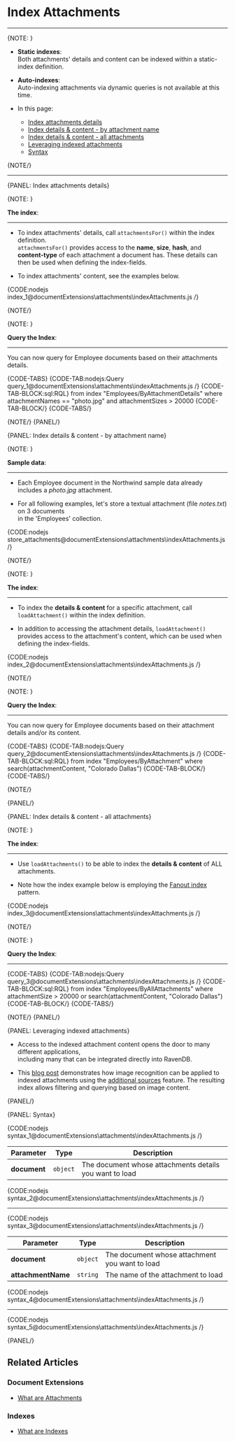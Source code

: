 # Index Attachments
---

{NOTE: }

* __Static indexes__:   
  Both attachments' details and content can be indexed within a static-index definition.

* __Auto-indexes__:  
  Auto-indexing attachments via dynamic queries is not available at this time.  

* In this page:  
  * [Index attachments details](../../document-extensions/attachments/indexing#index-attachments-details)
  * [Index details & content - by attachment name](../../document-extensions/attachments/indexing#index-details-&-content---by-attachment-name)
  * [Index details & content - all attachments](../../document-extensions/attachments/indexing#index-details-&-content---all-attachments)
  * [Leveraging indexed attachments](../../document-extensions/attachments/indexing#leveraging-indexed-attachments)
  * [Syntax](../../document-extensions/attachments/indexing#syntax)

{NOTE/}

---

{PANEL: Index attachments details}

{NOTE: }

__The index__:

---

* To index attachments' details, call `attachmentsFor()` within the index definition.  
  `attachmentsFor()` provides access to the __name__, __size__, __hash__, and __content-type__ of each attachment a document has.
   These details can then be used when defining the index-fields.

* To index attachments' content, see the examples below. 

{CODE:nodejs index_1@documentExtensions\attachments\indexAttachments.js /}

{NOTE/}

{NOTE: }

__Query the Index__:

---

You can now query for Employee documents based on their attachments details.

{CODE-TABS}
{CODE-TAB:nodejs:Query query_1@documentExtensions\attachments\indexAttachments.js /}
{CODE-TAB-BLOCK:sql:RQL}
from index "Employees/ByAttachmentDetails"
where attachmentNames == "photo.jpg" and attachmentSizes > 20000
{CODE-TAB-BLOCK/}
{CODE-TABS/}

{NOTE/}
{PANEL/}

{PANEL: Index details & content - by attachment name}

{NOTE: }

__Sample data__:

---

* Each Employee document in the Northwind sample data already includes a _photo.jpg_ attachment.

* For all following examples, let's store a textual attachment (file _notes.txt_) on 3 documents  
  in the 'Employees' collection.

{CODE:nodejs store_attachments@documentExtensions\attachments\indexAttachments.js /}

{NOTE/}

{NOTE: }

__The index__:

---

* To index the __details & content__ for a specific attachment, call `loadAttachment()` within the index definition.  
 
* In addition to accessing the attachment details, `loadAttachment()` provides access to the attachment's content, 
  which can be used when defining the index-fields.

{CODE:nodejs index_2@documentExtensions\attachments\indexAttachments.js /}

{NOTE/}

{NOTE: }

__Query the Index__:

---

You can now query for Employee documents based on their attachment details and/or its content.

{CODE-TABS}
{CODE-TAB:nodejs:Query query_2@documentExtensions\attachments\indexAttachments.js /}
{CODE-TAB-BLOCK:sql:RQL}
from index "Employees/ByAttachment"
where search(attachmentContent, "Colorado Dallas")
{CODE-TAB-BLOCK/}
{CODE-TABS/}

{NOTE/}

{PANEL/}

{PANEL: Index details & content - all attachments}

{NOTE: }

__The index__:

---

* Use `loadAttachments()` to be able to index the __details & content__ of ALL attachments.

* Note how the index example below is employing the [Fanout index](../../indexes/indexing-nested-data#fanout-index---multiple-index-entries-per-document) pattern.

{CODE:nodejs index_3@documentExtensions\attachments\indexAttachments.js /}

{NOTE/}

{NOTE: }

__Query the Index__:

---

{CODE-TABS}
{CODE-TAB:nodejs:Query query_3@documentExtensions\attachments\indexAttachments.js /}
{CODE-TAB-BLOCK:sql:RQL}
from index "Employees/ByAllAttachments"
where attachmentSize > 20000 or search(attachmentContent, "Colorado Dallas")
{CODE-TAB-BLOCK/}
{CODE-TABS/}

{NOTE/}
{PANEL/}

{PANEL: Leveraging indexed attachments}

* Access to the indexed attachment content opens the door to many different applications,  
  including many that can be integrated directly into RavenDB.

* This [blog post](https://ayende.com/blog/192001-B/using-machine-learning-with-ravendb) demonstrates 
  how image recognition can be applied to indexed attachments using the [additional sources](../../indexes/extending-indexes) feature. 
  The resulting index allows filtering and querying based on image content.

{PANEL/}

{PANEL: Syntax}

{CODE:nodejs syntax_1@documentExtensions\attachments\indexAttachments.js /}

| Parameter    | Type     | Description                                             |
|--------------|----------|---------------------------------------------------------|
| __document__ | `object` | The document whose attachments details you want to load |

{CODE:nodejs syntax_2@documentExtensions\attachments\indexAttachments.js /}

---

{CODE:nodejs syntax_3@documentExtensions\attachments\indexAttachments.js /}

| Parameter           | Type      | Description                                    |
|---------------------|-----------|------------------------------------------------|
| __document__        | `object`  | The document whose attachment you want to load |
| __attachmentName__  | `string`  | The name of the attachment to load             |

{CODE:nodejs syntax_4@documentExtensions\attachments\indexAttachments.js /}

---

{CODE:nodejs syntax_5@documentExtensions\attachments\indexAttachments.js /}

{PANEL/}

## Related Articles

### Document Extensions

- [What are Attachments](../../document-extensions/attachments/what-are-attachments)  

### Indexes

- [What are Indexes](../../indexes/what-are-indexes)
